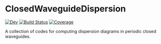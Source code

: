 # ClosedWaveguideDispersion

[![Dev](https://img.shields.io/badge/docs-dev-blue.svg)](https://peakfind.github.io/ClosedWaveguideDispersion.jl/dev/)
[![Build Status](https://github.com/peakfind/ClosedWaveguideDispersion.jl/actions/workflows/CI.yml/badge.svg?branch=main)](https://github.com/peakfind/ClosedWaveguideDispersion.jl/actions/workflows/CI.yml?query=branch%3Amain)
[![Coverage](https://codecov.io/gh/peakfind/ClosedWaveguideDispersion.jl/branch/main/graph/badge.svg)](https://codecov.io/gh/peakfind/ClosedWaveguideDispersion.jl)

A collection of codes for computing dispersion diagrams in periodic closed waveguides.
